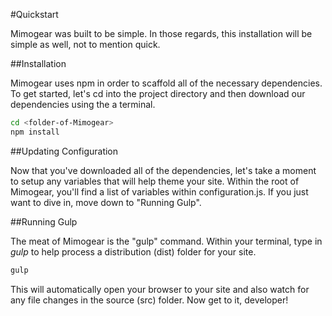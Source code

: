 #Quickstart

Mimogear was built to be simple. In those regards, this installation will be simple as well, not to mention quick.

##Installation

Mimogear uses npm in order to scaffold all of the necessary dependencies. To get started, let's cd into the project directory and then download our dependencies using the a terminal.

```sh
cd <folder-of-Mimogear>
npm install
```

##Updating Configuration

Now that you've downloaded all of the dependencies, let's take a moment to setup any variables that will help theme your site. Within the root of Mimogear, you'll find a list of variables within configuration.js. If you just want to dive in, move down to "Running Gulp".

##Running Gulp

The meat of Mimogear is the "gulp" command. Within your terminal, type in _gulp_ to help process a distribution (dist) folder for your site.

```sh
gulp
```

This will automatically open your browser to your site and also watch for any file changes in the source (src) folder. Now get to it, developer!
